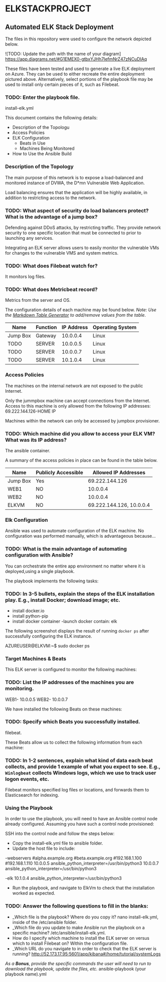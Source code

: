 # ELKSTACKPROJECT
## Automated ELK Stack Deployment

The files in this repository were used to configure the network depicted below.

![TODO: Update the path with the name of your diagram] https://app.diagrams.net/#G1EMEX0-gtbxYJHh7IefmNrZ47zNCuDIAq

These files have been tested and used to generate a live ELK deployment on Azure. They can be used to either recreate the entire deployment pictured above. Alternatively, select portions of the playbook file may be used to install only certain pieces of it, such as Filebeat.

  ### TODO: Enter the playbook file. 
  install-elk.yml

This document contains the following details:
- Description of the Topologu
- Access Policies
- ELK Configuration
  - Beats in Use
  - Machines Being Monitored
- How to Use the Ansible Build


### Description of the Topology

The main purpose of this network is to expose a load-balanced and monitored instance of DVWA, the D*mn Vulnerable Web Application.

Load balancing ensures that the application will be highly available, in addition to restricting access to the network.
### TODO: What aspect of security do load balancers protect? What is the advantage of a jump box? 
Defending against DDoS attacks, by restricting traffic. 
They provide network security to one specific location that must be connected to prior to launching any services. 


Integrating an ELK server allows users to easily monitor the vulnerable VMs for changes to the vulnerable VMS and system metrics.
### TODO: What does Filebeat watch for? 
It monitors log files.
### TODO: What does Metricbeat record?
Metrics from the server and OS.

The configuration details of each machine may be found below.
_Note: Use the [Markdown Table Generator](http://www.tablesgenerator.com/markdown_tables) to add/remove values from the table_.

| Name     | Function | IP Address | Operating System |
|----------|----------|------------|------------------|
| Jump Box | Gateway  | 10.0.0.4   | Linux            |
| TODO     | SERVER   | 10.0.0.5   | Linux            |
| TODO     | SERVER   | 10.0.0.7   | Linux            |
| TODO     | SERVER   | 10.1.0.4   | Linux            |

### Access Policies

The machines on the internal network are not exposed to the public Internet. 

Only the jummpbox machine can accept connections from the Internet. Access to this machine is only allowed from the following IP addresses: 69.222.144.126-HOME IP 

Machines within the network can only be accessed by jumpbox provisioner.
### TODO: Which machine did you allow to access your ELK VM? What was its IP address?
The ansible container. 

A summary of the access policies in place can be found in the table below.

| Name     | Publicly Accessible | Allowed IP Addresses |
|----------|---------------------|----------------------|
| Jump Box |  Yes                | 69.222.144.126       |
| WEB1     |  NO                 | 10.0.0.4             |
| WEB2     |  NO                 | 10.0.0.4             |
| ELKVM    |  NO                 | 69.222.144.126, 10.0.0.4 |
### Elk Configuration

Ansible was used to automate configuration of the ELK machine. No configuration was performed manually, which is advantageous because...
### TODO: What is the main advantage of automating configuration with Ansible? 
You can orchestrate the entire app environment no matter where it is deployed,using a single playbook. 



The playbook implements the following tasks:
### TODO: In 3-5 bullets, explain the steps of the ELK installation play. E.g., install Docker; download image; etc.

- install docker.io
- install python-pip
- install docker container
-launch docker contain: elk


The following screenshot displays the result of running `docker ps` after successfully configuring the ELK instance.

AZUREUSER@ELKVM:~$ sudo docker ps


### Target Machines & Beats
This ELK server is configured to monitor the following machines:
### TODO: List the IP addresses of the machines you are monitoring.
WEB1- 10.0.0.5
WEB2- 10.0.0.7


We have installed the following Beats on these machines:
### TODO: Specify which Beats you successfully installed. 
filebeat. 

These Beats allow us to collect the following information from each machine:
### TODO: In 1-2 sentences, explain what kind of data each beat collects, and provide 1 example of what you expect to see. E.g., `Winlogbeat` collects Windows logs, which we use to track user logon events, etc.
Filebeat monitors specified log files or locations, and forwards them to Elasticsearch for indexing.

### Using the Playbook
In order to use the playbook, you will need to have an Ansible control node already configured. Assuming you have such a control node provisioned: 

SSH into the control node and follow the steps below:
- Copy the install-elk.yml file to ansible folder.
- Update the host file to include:

-webservers
#alpha.example.org
#beta.example.org
#192.168.1.100
#192.168.1.110
10.0.0.5 ansible_python_interpreter=/usr/bin/python3
10.0.0.7 ansible_python_interpreter=/usr/bin/python3

-elk
10.1.0.4 ansible_python_interpreter=/usr/bin/python3


- Run the playbook, and navigate to ElkVm to check that the installation worked as expected.

### TODO: Answer the following questions to fill in the blanks:
- _Which file is the playbook? Where do you copy it? nano install-elk.yml, inside of the /etc/ansible folder. 
- _Which file do you update to make Ansible run the playbook on a specific machine? /etc/ansible/install-elk.yml. 
- How do I specify which machine to install the ELK server on versus which to install Filebeat on? Within the configuration file. 
- _Which URL do you navigate to in order to check that the ELK server is running? http://52.173.17.95:5601/app/kibana#/home/tutorial/systemLogs


_As a **Bonus**, provide the specific commands the user will need to run to download the playbook, update the files, etc._
ansible-playbook (your playbook name).yml

